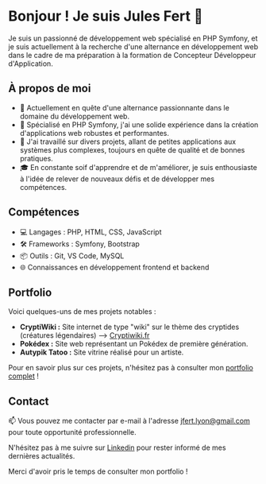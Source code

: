 # Bonjour ! Je suis Jules Fert 👋

Je suis un passionné de développement web spécialisé en PHP Symfony, et je suis actuellement à la recherche d'une alternance en développement web dans le cadre de ma préparation à la formation de Concepteur Développeur d'Application.

## À propos de moi

- 🔭 Actuellement en quête d'une alternance passionnante dans le domaine du développement web.
- 🌱 Spécialisé en PHP Symfony, j'ai une solide expérience dans la création d'applications web robustes et performantes.
- 💼 J'ai travaillé sur divers projets, allant de petites applications aux systèmes plus complexes, toujours en quête de qualité et de bonnes pratiques.
- 🎓 En constante soif d'apprendre et de m'améliorer, je suis enthousiaste à l'idée de relever de nouveaux défis et de développer mes compétences.

## Compétences

- 💻 Langages : PHP, HTML, CSS, JavaScript
- 🛠️ Frameworks : Symfony, Bootstrap
- 📦 Outils : Git, VS Code, MySQL
- 🌐 Connaissances en développement frontend et backend

## Portfolio

Voici quelques-uns de mes projets notables :

- **CryptiWiki :** Site internet de type "wiki" sur le thème des cryptides (créatures légendaires) --> [Cryptiwiki.fr](http://cryptiwiki.fr/)
- **Pokédex :** Site web représentant un Pokédex de première génération.
- **Autypik Tatoo :** Site vitrine réalisé pour un artiste.

Pour en savoir plus sur ces projets, n'hésitez pas à consulter mon [portfolio complet](Julesfert-dev.fr) !

## Contact

📫 Vous pouvez me contacter par e-mail à l'adresse [jfert.lyon@gmail.com](mailto:jfert.lyon@gmail.com) pour toute opportunité professionnelle.

N'hésitez pas à me suivre sur [Linkedin](https://www.linkedin.com/in/julesfert/) pour rester informé de mes dernières actualités.

Merci d'avoir pris le temps de consulter mon portfolio !
